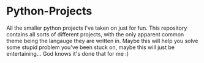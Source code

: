 # Python-Projects
All the smaller python projects I've taken on just for fun.
This repository contains all sorts of different projects, with the only apparent common theme being the langauge they are written in.
Maybe this will help you solve some stupid problem you've been stuck on, maybe this will just be entertaining...
God knows it's done that for me :)
